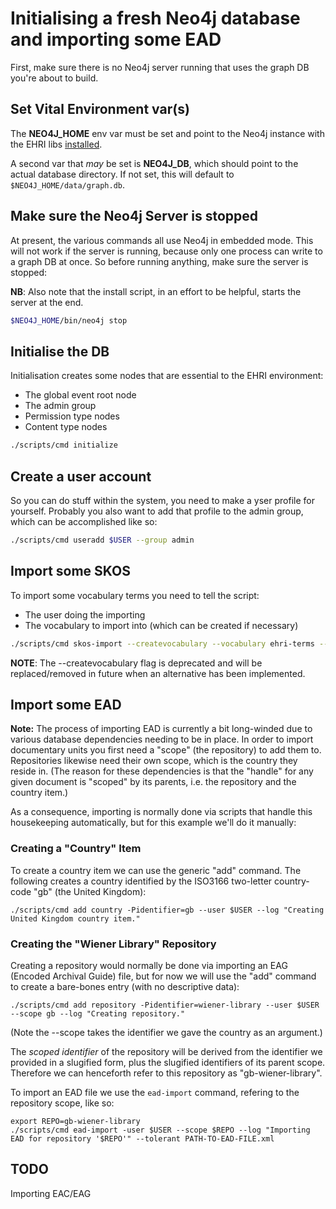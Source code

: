 # Initialising a fresh Neo4j database and importing some EAD

First, make sure there is no Neo4j server running that uses the graph DB you're about to build.

## Set Vital Environment var(s)

The **NEO4J_HOME** env var must be set and point to the Neo4j instance with the EHRI libs [installed](INSTALL.md).

A second var that _may_ be set is **NEO4J_DB**, which should point to the actual database directory. If not set,
this will default to `$NEO4J_HOME/data/graph.db`.

## Make sure the Neo4j Server is stopped

At present, the various commands all use Neo4j in embedded mode. This will not work if the server is running,
because only one process can write to a graph DB at once. So before running anything, make sure the server is stopped:

**NB**: Also note that the install script, in an effort to be helpful, starts the server at the end.

```bash
$NEO4J_HOME/bin/neo4j stop
```

## Initialise the DB

Initialisation creates some nodes that are essential to the EHRI environment:

* The global event root node
* The admin group
* Permission type nodes
* Content type nodes

```bash
./scripts/cmd initialize
```

## Create a user account

So you can do stuff within the system, you need to make a yser profile for yourself. Probably you also want to add that profile to the admin group, which can be accomplished like so:

```bash
./scripts/cmd useradd $USER --group admin
```

## Import some SKOS

To import some vocabulary terms you need to tell the script:

* The user doing the importing
* The vocabulary to import into (which can be created if necessary)

```bash
./scripts/cmd skos-import --createvocabulary --vocabulary ehri-terms --user $USER PATH-TO-SKOS.rdf
```

**NOTE**: The --createvocabulary flag is deprecated and will be replaced/removed in future when an alternative has been implemented.

## Import some EAD

**Note:** The process of importing EAD is currently a bit long-winded due to various database dependencies needing to be in place. In order to import documentary units you first need a "scope" (the repository) to add them to. Repositories likewise need their own scope, which is the country they reside in. (The reason for these dependencies is that the "handle" for any given document is "scoped" by its parents, i.e. the repository and the country item.)

 As a consequence, importing is normally done via scripts that handle this housekeeping automatically, but for this example we'll do it manually:

### Creating a "Country" Item

To create a country item we can use the generic "add" command. The following creates a country identified by the ISO3166 two-letter country-code "gb" (the United Kingdom):

```
./scripts/cmd add country -Pidentifier=gb --user $USER --log "Creating United Kingdom country item."
```

### Creating the "Wiener Library" Repository

Creating a repository would normally be done via importing an EAG (Encoded Archival Guide) file, but for now we will use the "add" command to create a bare-bones entry (with no descriptive data):

```
./scripts/cmd add repository -Pidentifier=wiener-library --user $USER --scope gb --log "Creating repository."
```

(Note the --scope takes the identifier we gave the country as an argument.)

The *scoped identifier* of the repository will be derived from the identifier we provided in a slugified form, plus the slugified identifiers of its parent scope. Therefore we can henceforth refer to this repository as "gb-wiener-library".

To import an EAD file we use the `ead-import` command, refering to the repository scope, like so:

```
export REPO=gb-wiener-library
./scripts/cmd ead-import -user $USER --scope $REPO --log "Importing EAD for repository '$REPO'" --tolerant PATH-TO-EAD-FILE.xml
```


## TODO

Importing EAC/EAG
